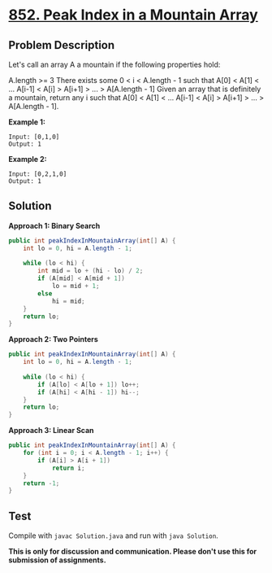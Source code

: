 # [852. Peak Index in a Mountain Array][title]

## Problem Description

Let's call an array A a mountain if the following properties hold:

A.length >= 3
There exists some 0 < i < A.length - 1 such that A[0] < A[1] < ... A[i-1] < A[i] > A[i+1] > ... > A[A.length - 1]
Given an array that is definitely a mountain, return any i such that A[0] < A[1] < ... A[i-1] < A[i] > A[i+1] > ... > A[A.length - 1].

**Example 1:**

```
Input: [0,1,0]
Output: 1
```

**Example 2:**

```
Input: [0,2,1,0]
Output: 1
```

## Solution

**Approach 1: Binary Search**

```java
public int peakIndexInMountainArray(int[] A) {
    int lo = 0, hi = A.length - 1;
    
    while (lo < hi) {
        int mid = lo + (hi - lo) / 2;
        if (A[mid] < A[mid + 1])
            lo = mid + 1;
        else
            hi = mid;
    }
    return lo;
}
```

**Approach 2: Two Pointers**

```java
public int peakIndexInMountainArray(int[] A) {
    int lo = 0, hi = A.length - 1;
    
    while (lo < hi) {
        if (A[lo] < A[lo + 1]) lo++;
        if (A[hi] < A[hi - 1]) hi--;
    }
    return lo;
}
```

**Approach 3: Linear Scan**

```java
public int peakIndexInMountainArray(int[] A) {
    for (int i = 0; i < A.length - 1; i++) {
        if (A[i] > A[i + 1])
            return i;
    }
    return -1;
}
```

## Test

Compile with `javac Solution.java` and run with `java Solution`.

**This is only for discussion and communication. Please don't use this for submission of assignments.**

[title]: https://leetcode.com/problems/peak-index-in-a-mountain-array/
